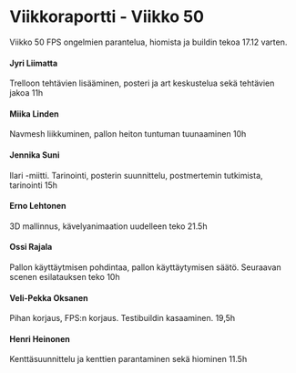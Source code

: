 ﻿Viikkoraportti - Viikko 50
==========================

Viikko 50
FPS ongelmien parantelua, hiomista ja buildin tekoa 17.12 varten.

#### Jyri Liimatta  ####
Trelloon tehtävien lisääminen, posteri ja art keskustelua sekä tehtävien jakoa 11h
#### Miika Linden  ####
Navmesh liikkuminen, pallon heiton tuntuman tuunaaminen 10h
#### Jennika Suni    ####
Ilari -miitti. Tarinointi, posterin suunnittelu, postmertemin tutkimista, tarinointi 15h
#### Erno Lehtonen  ####
3D mallinnus, kävelyanimaation uudelleen teko 21.5h
#### Ossi Rajala  ####
Pallon käyttäytmisen pohdintaa, pallon käyttäytymisen säätö. Seuraavan scenen esilatauksen teko 10h
#### Veli-Pekka Oksanen  ####
Pihan korjaus, FPS:n korjaus. Testibuildin kasaaminen. 19,5h
#### Henri Heinonen  ####
Kenttäsuunnittelu ja kenttien parantaminen sekä hiominen 11.5h
